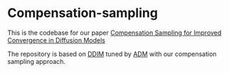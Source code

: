 # Compensation-sampling
This is the codebase for our paper [Compensation Sampling for Improved Convergence in Diffusion Models](https://arxiv.org/abs/2312.0628)

The repository is based on [DDIM](https://github.com/ermongroup/ddim) tuned by [ADM](https://github.com/openai/guided-diffusion) with our compensation sampling approach.
